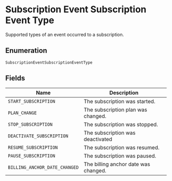 <!-- Optimized: 2025-10-06 -->
<!-- RPM: 1.6.2.1.1.6.2.1_subscription-event-subscription-event-type_20251006 -->
<!-- Session: E2E RPM DNA Application -->
<!-- AOM: RND (Reggie & Dro) -->
<!-- COI: TECHNOLOGY -->
<!-- RPM: HIGH -->
<!-- ACTION: BUILD -->

# Subscription Event Subscription Event Type

Supported types of an event occurred to a subscription.

## Enumeration

`SubscriptionEventSubscriptionEventType`

## Fields

| Name | Description |
|  --- | --- |
| `START_SUBSCRIPTION` | The subscription was started. |
| `PLAN_CHANGE` | The subscription plan was changed. |
| `STOP_SUBSCRIPTION` | The subscription was stopped. |
| `DEACTIVATE_SUBSCRIPTION` | The subscription was deactivated |
| `RESUME_SUBSCRIPTION` | The subscription was resumed. |
| `PAUSE_SUBSCRIPTION` | The subscription was paused. |
| `BILLING_ANCHOR_DATE_CHANGED` | The billing anchor date was changed. |
